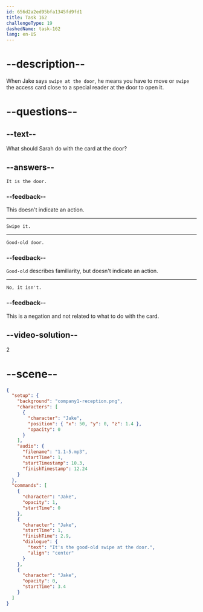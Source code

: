 ```yaml
---
id: 656d2a2ed95bfa1345fd9fd1
title: Task 162
challengeType: 19
dashedName: task-162
lang: en-US
---
```


<!--
AUDIO REFERENCE:
Jake: It's the good-old swipe at the door.
-->

# --description--

When Jake says `swipe at the door`, he means you have to move or `swipe` the access card close to a special reader at the door to open it.

# --questions--

## --text--

What should Sarah do with the card at the door?

## --answers--

`It is the door.`

### --feedback--

This doesn't indicate an action.

---

`Swipe it.`

---

`Good-old door.`

### --feedback--

`Good-old` describes familiarity, but doesn't indicate an action.

---

`No, it isn't.`

### --feedback--

This is a negation and not related to what to do with the card.

## --video-solution--

2

# --scene--

```json
{
  "setup": {
    "background": "company1-reception.png",
    "characters": [
      {
        "character": "Jake",
        "position": { "x": 50, "y": 0, "z": 1.4 },
        "opacity": 0
      }
    ],
    "audio": {
      "filename": "1.1-5.mp3",
      "startTime": 1,
      "startTimestamp": 10.3,
      "finishTimestamp": 12.24
    }
  },
  "commands": [
    {
      "character": "Jake",
      "opacity": 1,
      "startTime": 0
    },
    {
      "character": "Jake",
      "startTime": 1,
      "finishTime": 2.9,
      "dialogue": {
        "text": "It's the good-old swipe at the door.",
        "align": "center"
      }
    },
    {
      "character": "Jake",
      "opacity": 0,
      "startTime": 3.4
    }
  ]
}
```
